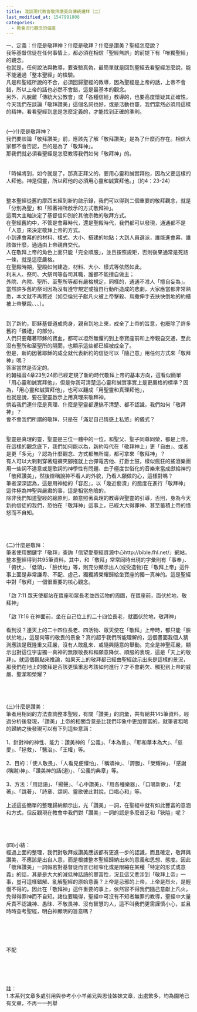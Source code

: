 ```yaml
---
title: 淺談現代教會敬拜讚美與傳統禮拜（二）
last_modified_at: 1547991808
categories:
  - 教會流行觀念的偏差
---
```


一、定義：什麼是敬拜神？什麼是敬拜？什麼是讚美？聖經怎麼說？<br><!--more-->    我等基督信徒在任何事情上，都必須在相信「聖經無誤」的前提下有「唯獨聖經」的觀念。<br>也就是，任何說法與教導，要查驗真偽，最簡單就是回到聖經去看聖經怎麼說，能不能通過「整本聖經」的檢驗。<br>凡是和聖經所說的不合，必須回歸聖經的教導，因為聖經是上帝的話，上帝不會錯，所以上帝的話也必然不會錯，這是最基本的觀念。<br>另外，凡脫離「傳統大公教會」或「各種信經」教導的，也要高度懷疑其正確性。今天我們在談論「敬拜讚美」這個名詞也好，或是活動也罷，我們當然必須用這樣的精神，看看聖經到底是怎麼定義的，才能找到正確的準則。<br><br><br>(一)什麼是敬拜神？<br>    我們要談論「敬拜讚美」前，應該先了解「敬拜讚美」是為了什麼而存在。相信大家都不會否認，目的是為了「敬拜神」。<br>那我們就必須看聖經是怎麼教導我們如何「敬拜神」的。<br><br><br>「時候將到，如今就是了，那真正拜父的，要用心靈和誠實拜他，因為父要這樣的人拜他。神是個靈，所以拜他的必須用心靈和誠實拜他。」（約4：23-24）<br><br><br>    整本聖經從舊約摩西五經到新約啟示錄，我們可以得到二個重要的敬拜觀念，就是「分別為聖」和「照著神所啟示的方式敬拜神」。<br>這兩大主軸決定了基督信仰別於其他宗教的敬拜方式。<br>在聖經舊約中，不管是會幕時代，還是聖殿時代，我們都可以發現，通通都不是「人意」來決定敬拜上帝的方式。<br>小到連會幕的的材料、樣式、大小、搭建的地點；大到人員選派，誰能進會幕、誰該做什麼，通通由上帝親自交代。<br>人在敬拜上帝的角色上面只能「完全順服」，並且按照規矩，否則後果通常是死路一條，就是這麼嚴格。<br>在聖殿時期，聖殿如何建造，材料、大小、樣式等依然如此。<br>利未人、祭司、大祭司等各司其職，誰都不能擅自做主；<br>外院、內院、聖所、至聖所等都有嚴格規定，同樣的，通通不准人「擅自妄為」。<br>當然許多舊約祭司因為沒有遵守規定或擅自行動所造成的悲劇，大家應當都非常熟悉，本文就不再贅述（如亞倫兒子獻凡火被上帝擊殺、烏撒伸手去扶快倒地的約櫃被上帝擊殺、、、）。<br><br><br>    到了新約，耶穌基督道成肉身，親自到地上來，成全了上帝的旨意，也廢除了許多舊約「儀禮」的部分。<br>人們只要藉著耶穌的寶血，都可以坦然無懼的到上帝寶座前和上帝親自交通，至此沒有聖所和至聖所的隔閡，也顯示這些都已經被成全了。<br>但是，新約因著耶穌的成全就代表新約的信徒可以「隨己意」用任何方式來「敬拜神」嗎？<br>答案當然是否定的。<br>約翰福音4章23到24節已經定規了新約時代敬拜上帝的基本方向，這看似簡單「用心靈和誠實拜他」，但是你我可清楚這心靈和誠實事實上是更嚴格的標準？因為，「用心靈和誠實拜他」，也可以翻成「用聖靈和真理拜他」，<br>也就是說，要在聖靈啟示上用真理來敬拜神。<br>倘若我們連什麼是真理、什麼是聖靈都還搞不清楚、都不認識，我們如何「敬拜神」？<br>會不會我們所謂的敬拜，只是在「滿足自己情感上私慾」的儀式？<br><br><br>    聖靈是真理的靈，聖靈是三位一體中的一位，和聖父、聖子同尊同榮，都是上帝。<br>在這樣的觀念底下，我們如何能以為，新約時代在「敬拜神上」更「自由」、或者是更「多元」？認為什麼觀念、方式都無所謂，都可拿來「敬拜神」？<br>有人可以大剌剌穿著短褲夾腳拖就上台彈電吉他、打爵士鼓，樣似瘋狂的搖滾樂團用一些詞不達意或是歌詞的神學性有問題、曲子極度世俗化的音樂來當成獻給神的「敬拜讚美」，然後辯稱說神不看人的外貌，乃看人願做的心，這樣對嗎？<br>筆者深深認為，這是用神給的「容忍」，以「幾近褻瀆」的態度在進行「敬拜神」這件極為神聖與嚴肅的事，這是相當危險的。<br>除非我們知道聖經的總原則，願意照著真理的教導與聖靈的引導，否則，身為今天新約信徒的我們，恐怕在「敬拜神」這事上，已經大大得罪神、甚至蓄積上帝的憤怒而不自知。<br><br><br><br><br>(二)什麼是敬拜：<br>    筆者使用關鍵字「敬拜」查詢「信望愛聖經資源中心http://bible.fhl.net/」網站，整本聖經得到共95筆資料。其中，和「敬拜」常常同時出現的字彙則有「事奉」、「俯伏」、「低頭」、「臉伏地」等，則充分顯示出人(或受造物)在「敬拜上帝」這件事上面是非常謙卑、不配、虛己，獨獨將榮耀歸給坐寶座的獨一真神的。這是聖經中對「敬拜」一個很重要的核心觀念。<br><br>「啟 7:11 眾天使都站在寶座和眾長老並四活物的周圍，在寶座前，面伏於地，敬拜神」<br><br>「啟 11:16 在神面前，坐在自己位上的二十四位長老，就面伏於地，敬拜神」<br><br>    看到沒？連天上的二十四位長老、四活物、眾天使在「敬拜」上帝時，都只能「臉伏於地」，這是何等的敬畏的景象？真的超乎我們所能理解的，這個畫面我個人猜測應該是旣隆重又莊嚴，沒有人敢亂來、或隨興隨意的舉動。完全是神聖莊嚴，顯示出對這位宇宙獨一真神的無限敬畏和和願意降伏、順服的表現，這是「天上的敬拜」。就這個觀點來推論，如果天上的敬拜都已經由聖經啟示出來是這樣的景況，那我們在地上的敬拜是否該更慎重思考該如何進行？才不會虧欠、觸犯到上帝的威嚴、聖潔和榮耀？<br><br><br><br><br>(三)什麼是讚美：<br>    筆者用相同的方法查詢整本聖經，有關「讚美」的詞彙，共有總共145筆資料。經過分析後發現，「讚美」上帝的相關含意是比我們印象中更加豐富的。就筆者粗略的歸納之後發現可以有下列這些意涵：<br><br>1、針對神的神性、能力：讚美神的「公義」、「本為善」、「耶和華本為大」、「慈愛」、「拯救」、「醫治」、「王權」等。<br><br>2、目的：「使人敬畏」、「人看見便懼怕」、「稱頌神」、「誇勝」、「榮耀神」、「感謝(稱謝)神」、「讚美神的話(道)」、「公義的典章」等。<br><br>3、方法：「用話語」、「揚聲」、「心中讚美」、「用各種樂器」、「口唱新歌」、「走著」、「跳著」、「詩章、頌詞、靈歌彼此對說，口唱心和」等。<br><br>    上述這些簡單的整理歸納顯示出，光「讚美」一詞，在聖經中就有如此豐富的意涵和方式，但反觀現在教會中我們對「讚美」一詞的認是多麼貧乏和「狹隘」呢？<br><br><br><br><br>(四)小結：<br>    經過上面的整理，我們對敬拜或讚美應該都有更進一步的認識，而且確定，敬拜與讚美，不應該是出自人意，而是根據整本聖經歸納出來的意義和思想、態度。因此「敬拜讚美」一詞假若對基督徒而言已經窄化或是限縮在某種「特定的形式或意義」的話，其是是大大的減低神話語的豐富性，況且這又牽涉到「敬拜上帝」一事，豈可這樣錯解、亂解聖經的原始意義？上帝是忌邪的上帝，上帝是烈火，是輕慢不得的。因此在「敬拜神」這件重要的事上，依然容不得我們隨己意獻上凡火，免得得罪神而不自知。諸位要曉得，聖經中可沒有不知者無罪的教導，聖經中大量斥責不認識神、愚昧、不敬畏神、沒有智慧的人，這不叫我們更需謹慎小心，並且時時查考聖經，明白神顯明的旨意嗎？<br><br><br><br><br><br>不配<br><br><br><br><br><br>註：<br>1.本系列文章多處引用與參考小小羊弟兄與思佳姊妹文章，出處繁多，均為園地已有文章，不再一一列舉<br><br><br>
